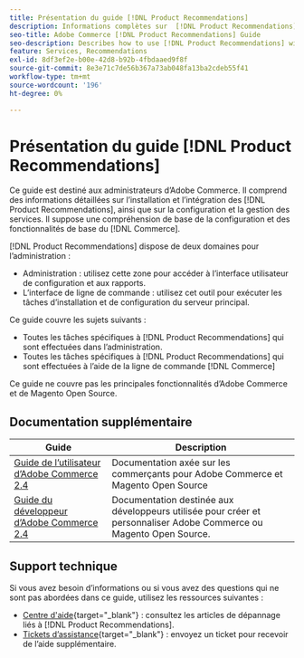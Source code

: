 ```yaml
---
title: Présentation du guide [!DNL Product Recommendations]
description: Informations complètes sur  [!DNL Product Recommendations]  pour les administrateurs Adobe Commerce, y compris l’installation et l’intégration
seo-title: Adobe Commerce [!DNL Product Recommendations] Guide
seo-description: Describes how to use [!DNL Product Recommendations] with Adobe Commerce.
feature: Services, Recommendations
exl-id: 8df3ef2e-b00e-42d8-b92b-4fbdaaed9f8f
source-git-commit: 8e3e71c7de56b367a73ab048fa13ba2cdeb55f41
workflow-type: tm+mt
source-wordcount: '196'
ht-degree: 0%

---
```


# Présentation du guide [!DNL Product Recommendations]

Ce guide est destiné aux administrateurs d’Adobe Commerce. Il comprend des informations détaillées sur l’installation et l’intégration des [!DNL Product Recommendations], ainsi que sur la configuration et la gestion des services. Il suppose une compréhension de base de la configuration et des fonctionnalités de base du [!DNL Commerce].

[!DNL Product Recommendations] dispose de deux domaines pour l’administration :

* Administration : utilisez cette zone pour accéder à l’interface utilisateur de configuration et aux rapports.
* L’interface de ligne de commande : utilisez cet outil pour exécuter les tâches d’installation et de configuration du serveur principal.

Ce guide couvre les sujets suivants :

* Toutes les tâches spécifiques à [!DNL Product Recommendations] qui sont effectuées dans l’administration.
* Toutes les tâches spécifiques à [!DNL Product Recommendations] qui sont effectuées à l’aide de la ligne de commande [!DNL Commerce]

Ce guide ne couvre pas les principales fonctionnalités d’Adobe Commerce et de Magento Open Source.

## Documentation supplémentaire

| Guide | Description |
|------ | ----------- |
| [Guide de l’utilisateur d’Adobe Commerce 2.4](https://experienceleague.adobe.com/docs/commerce.html?lang=fr) | Documentation axée sur les commerçants pour Adobe Commerce et Magento Open Source |
| [Guide du développeur d’Adobe Commerce 2.4](https://developer.adobe.com/commerce/docs) | Documentation destinée aux développeurs utilisée pour créer et personnaliser Adobe Commerce ou Magento Open Source. |

## Support technique

Si vous avez besoin d’informations ou si vous avez des questions qui ne sont pas abordées dans ce guide, utilisez les ressources suivantes :

* [Centre d&#39;aide](https://experienceleague.adobe.com/docs/commerce-knowledge-base/kb/help-center-guide/magento-help-center-user-guide.html?lang=fr#submit-tickets){target="_blank"} : consultez les articles de dépannage liés à [!DNL Product Recommendations].
* [Tickets d’assistance](https://experienceleague.adobe.com/docs/commerce-knowledge-base/kb/help-center-guide/magento-help-center-user-guide.html?lang=fr#submit-ticket){target="_blank"} : envoyez un ticket pour recevoir de l’aide supplémentaire.
